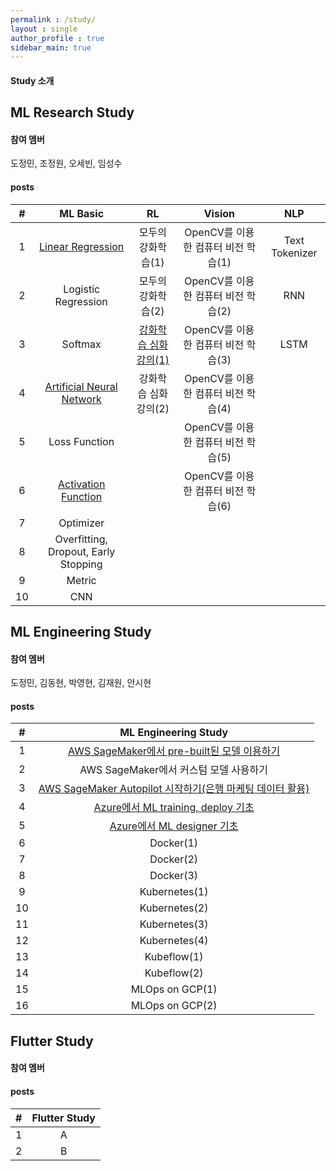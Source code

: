 ```yaml
---
permalink : /study/
layout : single 
author_profile : true
sidebar_main: true
---
```


#### Study 소개

## ML Research Study
#### 참여 멤버
도정민, 조정원, 오세빈, 임성수

#### posts

|#| ML Basic | RL | Vision | NLP |
|:-------:|:--------:|:--------:|:--------:|:--------:| 
| 1 | [Linear Regression](https://gdsc-yonsei.github.io/mlresearch/LinearRegression-hanjin/) | 모두의 강화학습(1) | OpenCV를 이용한 컴퓨터 비전 학습(1) | Text Tokenizer | 
| 2 | Logistic Regression | 모두의 강화학습(2) | OpenCV를 이용한 컴퓨터 비전 학습(2) | RNN |
| 3 | Softmax | [강화학습 심화강의(1)](https://gdsc-yonsei.github.io/mlresearch/RL-jeongmin/) | OpenCV를 이용한 컴퓨터 비전 학습(3) | LSTM | 
| 4 | [Artificial Neural Network](https://gdsc-yonsei.github.io/mlresearch/ANN-jeongmin/) | 강화학습 심화강의(2) | OpenCV를 이용한 컴퓨터 비전 학습(4) |  |
| 5 | Loss Function |  | OpenCV를 이용한 컴퓨터 비전 학습(5) |  | 
| 6 | [Activation Function](https://gdsc-yonsei.github.io/mlresearch/ActivationFunction-jeongmin/) |  | OpenCV를 이용한 컴퓨터 비전 학습(6) |  |
| 7 | Optimizer |  |  |  |
| 8 | Overfitting, Dropout, Early Stopping |  |  |  |
| 9 | Metric |  |  |  |
| 10 | CNN |  |  |  |

## ML Engineering Study
#### 참여 멤버
도정민, 김동현, 박영현, 김재원, 안시현

#### posts

|#| ML Engineering Study |
|:-------:|:--------:|
| 1 | [AWS SageMaker에서 pre-built된 모델 이용하기](https://gdsc-yonsei.github.io/mlengineering/SageMakerPrebuilt-yeonghyun/) |
| 2 | AWS SageMaker에서 커스텀 모델 사용하기 |
| 3 | [AWS SageMaker Autopilot 시작하기(은행 마케팅 데이터 활용)](https://gdsc-yonsei.github.io/mlengineering/Autopilot-donghyun/) |
| 4 | [Azure에서 ML training, deploy 기초](https://gdsc-yonsei.github.io/mlengineering/Azure(1)-yeonghyun/) |
| 5 | [Azure에서 ML designer 기초](https://gdsc-yonsei.github.io/mlengineering/AzureDesigner-jeongmin/) |
| 6 | Docker(1) |
| 7 | Docker(2) |
| 8 | Docker(3) |
| 9 | Kubernetes(1) |
| 10 | Kubernetes(2) |
| 11 | Kubernetes(3) |
| 12 | Kubernetes(4) |
| 13 | Kubeflow(1) |
| 14 | Kubeflow(2) |
| 15 | MLOps on GCP(1) |
| 16 | MLOps on GCP(2) |

## Flutter Study
#### 참여 멤버

#### posts

|#| Flutter Study |
|:-------:|:--------:|
| 1 | A |
| 2 | B |
